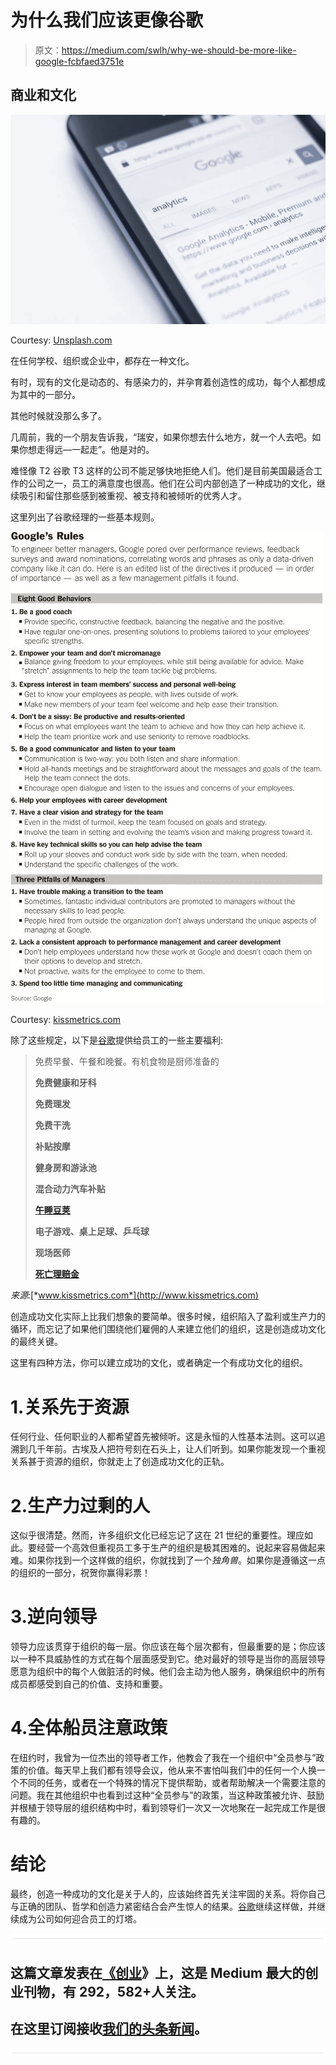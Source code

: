 # 为什么我们应该更像谷歌

> 原文：<https://medium.com/swlh/why-we-should-be-more-like-google-fcbfaed3751e>

## 商业和文化

![](img/b7d9782be5f7edd2f3618e442b2aa908.png)

Courtesy: [Unsplash.com](https://unsplash.com/search/photos/google)

在任何学校、组织或企业中，都存在一种文化。

有时，现有的文化是动态的、有感染力的，并孕育着创造性的成功，每个人都想成为其中的一部分。

其他时候就没那么多了。

几周前，我的一个朋友告诉我，“瑞安，如果你想去什么地方，就一个人去吧。如果你想走得远—一起走”。他是对的。

难怪像 T2 谷歌 T3 这样的公司不能足够快地拒绝人们。他们是目前美国最适合工作的公司之一，员工的满意度也很高。他们在公司内部创造了一种成功的文化，继续吸引和留住那些感到被重视、被支持和被倾听的优秀人才。

这里列出了谷歌经理的一些基本规则。

![](img/7067fc88b8ea4a67a4087e61baa94042.png)

Courtesy: [kissmetrics.com](http://www.kissmetrics.com)

除了这些规定，以下是[谷歌](https://medium.com/u/be36e94a7e47?source=post_page-----fcbfaed3751e--------------------------------)提供给员工的一些主要福利:

> 免费早餐、午餐和晚餐。有机食物是厨师准备的
> 
> **免费健康和牙科**
> 
> **免费理发**
> 
> **免费干洗**
> 
> **补贴按摩**
> 
> **健身房和游泳池**
> 
> **混合动力汽车补贴**
> 
> [**午睡豆荚**](http://www.geek.com/articles/gadgets/google-uses-high-tech-nap-pods-to-keep-employees-energized-20100618)
> 
> **电子游戏、桌上足球、乒乓球**
> 
> **现场医师**
> 
> [**死亡理赔金**](http://www.forbes.com/sites/meghancasserly/2012/08/08/heres-what-happens-to-google-employees-when-they-die/)

*来源:*[*www.kissmetrics.com*](http://www.kissmetrics.com)

创造成功文化实际上比我们想象的要简单。很多时候，组织陷入了盈利或生产力的循环，而忘记了如果他们围绕他们雇佣的人来建立他们的组织，这是创造成功文化的最终关键。

这里有四种方法，你可以建立成功的文化，或者确定一个有成功文化的组织。

# 1.关系先于资源

任何行业、任何职业的人都希望首先被倾听。这是永恒的人性基本法则。这可以追溯到几千年前。古埃及人把符号刻在石头上，让人们听到。如果你能发现一个重视关系甚于资源的组织，你就走上了创造成功文化的正轨。

# 2.生产力过剩的人

这似乎很清楚。然而，许多组织文化已经忘记了这在 21 世纪的重要性。理应如此。要经营一个高效但重视员工多于生产的组织是极其困难的。说起来容易做起来难。如果你找到一个这样做的组织，你就找到了一个*独角兽*。如果你是遵循这一点的组织的一部分，祝贺你赢得彩票！

# 3.逆向领导

领导力应该贯穿于组织的每一层。你应该在每个层次都有，但最重要的是；你应该以一种不具威胁性的方式在每个层面感受到它。绝对最好的领导是当你的高层领导愿意为组织中的每个人做脏活的时候。他们会主动为他人服务，确保组织中的所有成员都感受到自己的价值、支持和重要。

# 4.全体船员注意政策

在纽约时，我曾为一位杰出的领导者工作，他教会了我在一个组织中“全员参与”政策的价值。每天早上我们都有领导会议，他从来不害怕叫我们中的任何一个人换一个不同的任务，或者在一个特殊的情况下提供帮助，或者帮助解决一个需要注意的问题。我在其他组织中也看到过这种“全员参与”的政策，当这种政策被允许、鼓励并根植于领导层的组织结构中时，看到领导们一次又一次地聚在一起完成工作是很有趣的。

# 结论

最终，创造一种成功的文化是关于人的，应该始终首先关注牢固的关系。将你自己与正确的团队、哲学和创造力紧密结合会产生惊人的结果。[谷歌](https://medium.com/u/be36e94a7e47?source=post_page-----fcbfaed3751e--------------------------------)继续这样做，并继续成为公司如何迎合员工的灯塔。

![](img/731acf26f5d44fdc58d99a6388fe935d.png)

## 这篇文章发表在[《创业](https://medium.com/swlh)》上，这是 Medium 最大的创业刊物，有 292，582+人关注。

## 在这里订阅接收[我们的头条新闻](http://growthsupply.com/the-startup-newsletter/)。

![](img/731acf26f5d44fdc58d99a6388fe935d.png)